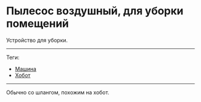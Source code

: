 # Пылесос воздушный, для уборки помещений

Устройство для уборки.

---

Теги:

- [Машина](_tags/Машина.md)
- [Хобот](_tags/Хобот.md)

---

Обычно со шлангом, похожим на хобот.
